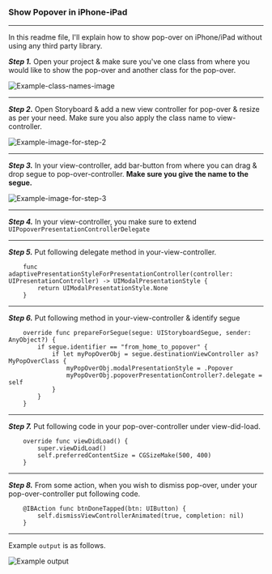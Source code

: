 ### Show Popover in iPhone-iPad

---

In this readme file, I'll explain how to show pop-over on iPhone/iPad without using any third party library.

***Step 1.*** Open your project & make sure you've one class from where you would like to show the pop-over and another class for the pop-over.

![Example-class-names-image](https://github.com/sag333ar/CodeSnips/blob/master/Swift/Show%20Popover%20in%20iPhone-iPad/Classes.png?raw=true)

---

***Step 2.*** Open Storyboard & add a new view controller for pop-over & resize as per your need. Make sure you also apply the class name to view-controller.

![Example-image-for-step-2](https://github.com/sag333ar/CodeSnips/blob/master/Swift/Show%20Popover%20in%20iPhone-iPad/HowToShowPopOver-1.gif?raw=true)

---

***Step 3.*** In your view-controller, add bar-button from where you can drag & drop segue to pop-over-controller. **Make sure you give the name to the segue.**

![Example-image-for-step-3](https://github.com/sag333ar/CodeSnips/blob/master/Swift/Show%20Popover%20in%20iPhone-iPad/HowToShowPopOver-2.gif?raw=true)

---

***Step 4.*** In your view-controller, you make sure to extend `UIPopoverPresentationControllerDelegate`

---

***Step 5.*** Put following delegate method in your-view-controller.

```
	func adaptivePresentationStyleForPresentationController(controller: UIPresentationController) -> UIModalPresentationStyle {
		return UIModalPresentationStyle.None
	}
```

---

***Step 6.*** Put following method in your-view-controller & identify segue

```
	override func prepareForSegue(segue: UIStoryboardSegue, sender: AnyObject?) {
		if segue.identifier == "from_home_to_popover" {
			if let myPopOverObj = segue.destinationViewController as? MyPopOverClass {
				myPopOverObj.modalPresentationStyle = .Popover
				myPopOverObj.popoverPresentationController?.delegate = self
			}
		}
	}
```

---

***Step 7.*** Put following code in your pop-over-controller under view-did-load.

```
    override func viewDidLoad() {
        super.viewDidLoad()
		self.preferredContentSize = CGSizeMake(500, 400)
    }
```

---

***Step 8.*** From some action, when you wish to dismiss pop-over, under your pop-over-controller put following code.

```
	@IBAction func btnDoneTapped(btn: UIButton) {
		self.dismissViewControllerAnimated(true, completion: nil)
	}
```

---

Example `output` is as follows.

![Example output](https://github.com/sag333ar/CodeSnips/blob/master/Swift/Show%20Popover%20in%20iPhone-iPad/HowToShowPopOver-3.gif?raw=true)